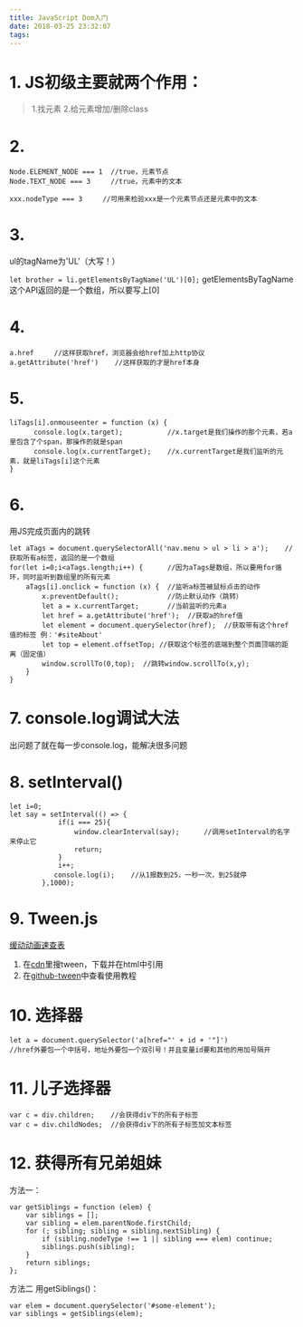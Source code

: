 ```yaml
---
title: JavaScript Dom入门
date: 2018-03-25 23:32:07
tags:
---
```

# 1. JS初级主要就两个作用：
>1.找元素
2.给元素增加/删除class

# 2.
```
Node.ELEMENT_NODE === 1  //true，元素节点
Node.TEXT_NODE === 3     //true，元素中的文本

xxx.nodeType === 3     //可用来检验xxx是一个元素节点还是元素中的文本
```

# 3. 
ul的tagName为'UL'（大写！）

`let brother = li.getElementsByTagName('UL')[0];`
getElementsByTagName这个API返回的是一个数组，所以要写上[0]

# 4. 
```
a.href     //这样获取href，浏览器会给href加上http协议
a.getAttribute('href')    //这样获取的才是href本身

```

# 5.
```
liTags[i].onmouseenter = function (x) {
      console.log(x.target);           //x.target是我们操作的那个元素，若a里包含了个span，那操作的就是span
      console.log(x.currentTarget);    //x.currentTarget是我们监听的元素，就是liTags[i]这个元素
}
```

# 6.
用JS完成页面内的跳转
```
let aTags = document.querySelectorAll('nav.menu > ul > li > a');    //获取所有a标签，返回的是一个数组
for(let i=0;i<aTags.length;i++) {      //因为aTags是数组，所以要用for循环，同时监听到数组里的所有元素
    aTags[i].onclick = function (x) {  //监听a标签被鼠标点击的动作
        x.preventDefault();            //防止默认动作（跳转）
        let a = x.currentTarget;       //当前监听的元素a
        let href = a.getAttribute('href');  //获取a的href值
        let element = document.querySelector(href);  //获取带有这个href值的标签 例：'#siteAbout'
        let top = element.offsetTop; //获取这个标签的底端到整个页面顶端的距离（固定值）
        window.scrollTo(0,top);  //跳转window.scrollTo(x,y);
    }
}
```

# 7. console.log调试大法
出问题了就在每一步console.log，能解决很多问题

# 8. setInterval()
```
let i=0;
let say = setInterval(() => {
            if(i === 25){
                window.clearInterval(say);      //调用setInterval的名字来停止它
                return;
            }
            i++;
           console.log(i);    //从1报数到25，一秒一次，到25就停
        },1000);
```

# 9. Tween.js
[缓动动画速查表](http://easings.net/zh-cn)
1. 在[cdn](cdnjs.com)里搜tween，下载并在html中引用
2. 在[github-tween](https://github.com/tweenjs/tween.js/)中查看使用教程
 
# 10. 选择器
```
let a = document.querySelector('a[href="' + id + '"]')
//href外要包一个中括号，地址外要包一个双引号！并且变量id要和其他的用加号隔开
```

# 11. 儿子选择器
 ```
var c = div.children;    //会获得div下的所有子标签
var c = div.childNodes;  //会获得div下的所有子标签加文本标签
```

# 12. 获得所有兄弟姐妹
方法一：
```
var getSiblings = function (elem) {
	var siblings = [];
	var sibling = elem.parentNode.firstChild;
	for (; sibling; sibling = sibling.nextSibling) {
		if (sibling.nodeType !== 1 || sibling === elem) continue;
		siblings.push(sibling);
	}
	return siblings;
};
```
方法二 用getSiblings()：
```
var elem = document.querySelector('#some-element');
var siblings = getSiblings(elem);
```

